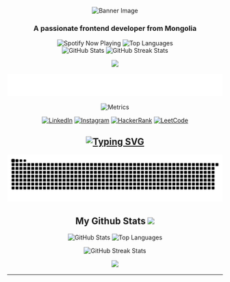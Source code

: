<p align="center">
  <img src="https://i.imgur.com/eOXygjI.png" alt="Banner Image" />
</p>

<h3 align="center">A passionate frontend developer from Mongolia</h3>

<p>
  <div class="row" align="center">
  <img class="column" src="https://spotify-github-profile.vercel.app/api/view?uid=7x5u3grp1w35fh9qavjfocriw&cover_image=true&theme=default&show_offline=false&background_color=121212&interchange=true&bar_color_cover=false" alt="Spotify Now Playing" />
  <img class="column" src="https://github-readme-stats.vercel.app/api/top-langs/?username=Daimkaa&hide=html,java,shaderlab,kotlin,hlsl&theme=radical" alt="Top Languages" />
    </div>
    <div class="row" align="center">
  <img class="column" src="https://github-readme-stats.vercel.app/api?username=Daimkaa&count_private=true&show_icons=true&theme=radical&line_height=27" alt="GitHub Stats" height="300" width="400" />
      <img class="column" src="https://github-readme-streak-stats.herokuapp.com/?user=Daimkaa&show_icons=true&locale=en&layout=compact&theme=radical&line_height=0" alt="GitHub Streak Stats" height="300" width="400" />
    </div>
</p>


<p align="center">
  <img src="https://activity-graph.herokuapp.com/graph?username=Daimkaa&theme=redical">
</p>
</p>

<p align="center">
  <img src="https://github.com/lowlighter/metrics/blob/examples/metrics.plugin.16personalities.svg" alt="16 Personalities" />
</p>
<!-- <p>![Metrics](https://metrics.lecoq.io/Daimka?template=classic&16personalities=1&calendar=1&gists=1&base=header%2C%20activity%2C%20community%2C%20repositories%2C%20metadata&base.indepth=false&base.hireable=false&base.skip=false&calendar=false&calendar.limit=2&gists=false&16personalities=false&16personalities.url=https%3A%2F%2Fwww.16personalities.com%2Fprofiles%2F2ef57d1d6e9bb&16personalities.sections=personality%2C%20profile%2C%20traits&16personalities.scores=true&config.timezone=Asia%2FUlaanbaatar)</p> -->

<p align="center">
  <img src="https://metrics.lecoq.io/Daimka?template=classic&stock=1&16personalities=1&isocalendar=1&base=header%2C%20activity%2C%20community%2C%20repositories%2C%20metadata&base.indepth=false&base.hireable=false&base.skip=false&isocalendar=false&isocalendar.duration=half-year&16personalities=false&16personalities.url=https%3A%2F%2Fwww.16personalities.com%2Fprofiles%2F2ef57d1d6e9bb&16personalities.sections=personality&16personalities.scores=true&stock=false&stock.symbol=NVDA&stock.duration=1d&stock.interval=5m&config.timezone=Asia%2FUlaanbaatar" alt="Metrics" />
</p>

<p align="center">
  <a href="https://linkedin.com/in/daimka" target="_blank"><img src="https://raw.githubusercontent.com/rahuldkjain/github-profile-readme-generator/master/src/images/icons/Social/linked-in-alt.svg" alt="LinkedIn" height="30" width="40" /></a>
  <a href="https://instagram.com/daimkathegoliath" target="_blank"><img src="https://raw.githubusercontent.com/rahuldkjain/github-profile-readme-generator/master/src/images/icons/Social/instagram.svg" alt="Instagram" height="30" width="40" /></a>
  <a href="https://www.hackerrank.com/damdinragcaa" target="_blank"><img src="https://raw.githubusercontent.com/rahuldkjain/github-profile-readme-generator/master/src/images/icons/Social/hackerrank.svg" alt="HackerRank" height="30" width="40" /></a>
  <a href="https://www.leetcode.com/daimkaa" target="_blank"><img src="https://raw.githubusercontent.com/rahuldkjain/github-profile-readme-generator/master/src/images/icons/Social/leet-code.svg" alt="LeetCode" height="30" width="40" /></a>
</p>

<h2 align="center">
  <a href="https://git.io/typing-svg"><img src="https://readme-typing-svg.herokuapp.com?size=25&lines=Welcome+to+my+profile+%F0%9F%91%8B%F0%9F%98%8A" alt="Typing SVG" /></a>
</h2>

<p align="center">
  <img src="https://raw.githubusercontent.com/Daimkaa/Daimkaa/output/github-contribution-grid-snake.svg" alt="Contribution Snake" />
</p>

<h2 align="center">
  My Github Stats <img src="https://media.giphy.com/media/VgCDAzcKvsR6OM0uWg/giphy.gif" width="50">
</h2>

<p align="center">
  <img src="https://github-readme-stats.vercel.app/api?username=Daimkaa&count_private=true&show_icons=true&theme=radical&line_height=27" alt="GitHub Stats" />
  <img src="https://github-readme-stats.vercel.app/api/top-langs/?username=Daimkaa&hide=html,java,shaderlab,kotlin,hlsl&theme=radical" alt="Top Languages" />
</p>

<p align="center">
  <img src="https://github-readme-streak-stats.herokuapp.com/?user=Daimkaa&show_icons=true&locale=en&layout=compact&theme=radical&line_height=0" alt="GitHub Streak Stats" />
</p>

<p align="center">
  <img src="https://activity-graph.herokuapp.com/graph?username=Daimkaa&theme=redical">
</p>

<hr>
